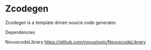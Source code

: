 Zcodegen
========

Zcodegen is a template driven source code generator.


Dependencies

NovuscodeLibrary
https://github.com/novuslogic/NovuscodeLibrary



